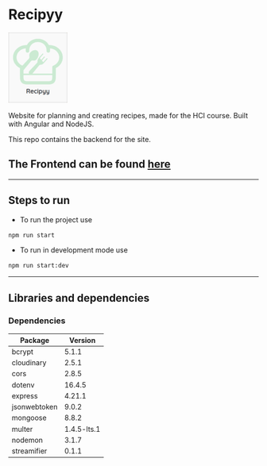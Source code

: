 # Recipyy

![](.imgs/logo.png)

Website for planning and creating recipes, made for the HCI course. Built with Angular and NodeJS.

This repo contains the backend for the site.

## **The Frontend can be found [here](https://github.com/Nour-2003/Recipyy-frontend.git)**

---

## Steps to run

* To run the project use

```bash
npm run start
```
* To run in development mode use
```bash
npm run start:dev
```

---

## Libraries and dependencies

### Dependencies

| Package        | Version        |
|----------------|----------------|
| bcrypt         | 5.1.1         |
| cloudinary     | 2.5.1         |
| cors           | 2.8.5         |
| dotenv         | 16.4.5        |
| express        | 4.21.1        |
| jsonwebtoken   | 9.0.2         |
| mongoose       | 8.8.2         |
| multer         | 1.4.5-lts.1   |
| nodemon        | 3.1.7         |
| streamifier    | 0.1.1         |

